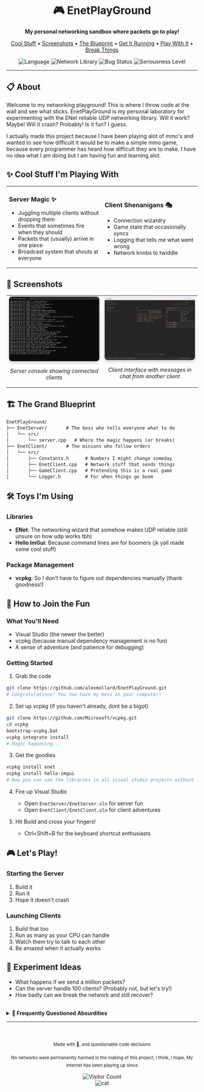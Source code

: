 <div align="center">
  <h1>🎮 EnetPlayGround</h1>
  <p><strong>My personal networking sandbox where packets go to play!</strong></p>
  
  <p>
    <a href="#-cool-stuff-im-playing-with">Cool Stuff</a> •
    <a href="#-screenshots">Screenshots</a> •
    <a href="#-the-grand-blueprint">The Blueprint</a> •
    <a href="#-how-to-join-the-fun">Get It Running</a> •
    <a href="#-lets-play">Play With It</a> •
    <a href="#-experiment-ideas">Break Things</a>
  </p>
  
  <img src="https://img.shields.io/badge/language-C%2B%2B-blue.svg" alt="Language">
  <img src="https://img.shields.io/badge/network-ENet-brightgreen.svg" alt="Network Library">
  <img src="https://img.shields.io/badge/bugs-probably-red.svg" alt="Bug Status">
  <img src="https://img.shields.io/badge/seriousness-not%20much-yellow.svg" alt="Seriousness Level">
</div>

---

## 📋 About

Welcome to my networking playground! This is where I throw code at the wall and see what sticks. EnetPlayGround is my personal laboratory for experimenting with the ENet reliable UDP networking library. Will it work? Maybe! Will it crash? Probably! Is it fun? I guess.

I actually made this project because I have been playing alot of mmo's and wanted to see how difficult it would be to make a simple mmo game, because every programmer has heard how difficult they are to make. I have no idea what I am doing but I am having fun and learning alot.

## ✨ Cool Stuff I'm Playing With

<table>
  <tr>
    <td width="50%">
      <h3>Server Magic ✨</h3>
      <ul>
        <li>Juggling multiple clients without dropping them</li>
        <li>Events that sometimes fire when they should</li>
        <li>Packets that (usually) arrive in one piece</li>
        <li>Broadcast system that shouts at everyone</li>
      </ul>
    </td>
    <td width="50%">
      <h3>Client Shenanigans 🎭</h3>
      <ul>
        <li>Connection wizardry</li>
        <li>Game state that occasionally syncs</li>
        <li>Logging that tells me what went wrong</li>
        <li>Network knobs to twiddle</li>
      </ul>
    </td>
  </tr>
</table>

## 📸 Screenshots

<div align="center">
  <table>
    <tr>
      <td width="50%">
        <img src="docs/FirstServer.png" alt="Server Console" width="100%" style="border-radius: 8px; box-shadow: 0 4px 8px rgba(0,0,0,0.2);">
        <p align="center"><i>Server console showing connected clients</i></p>
      </td>
      <td width="50%">
        <img src="docs/FirstClient.png" alt="Client Interface" width="100%" style="border-radius: 8px; box-shadow: 0 4px 8px rgba(0,0,0,0.2);">
        <p align="center"><i>Client interface with messages in chat from another client</i></p>
      </td>
    </tr>
  </table>
</div>

## 🏗️ The Grand Blueprint

```
EnetPlayGround/
├── EnetServer/       # The boss who tells everyone what to do
│   └── src/
│       └── server.cpp   # Where the magic happens (or breaks)
├── EnetClient/       # The minions who follow orders
│   └── src/
│       ├── Constants.h      # Numbers I might change someday
│       ├── EnetClient.cpp   # Network stuff that sends things
│       ├── GameClient.cpp   # Pretending this is a real game
│       └── Logger.h         # For when things go boom
```

## 🛠️ Toys I'm Using

### Libraries
- **ENet**: The networking wizard that somehow makes UDP reliable (still unsure on how udp works tbh)
- **Hello ImGui**: Because command lines are for boomers (jk yall made some cool stuff)

### Package Management
- **vcpkg**: So I don't have to figure out dependencies manually (thank goodness!)

## 🚀 How to Join the Fun

### What You'll Need
- Visual Studio (the newer the better)
- vcpkg (because manual dependency management is no fun)
- A sense of adventure (and patience for debugging)

### Getting Started

1. Grab the code
```bash
git clone https://github.com/alexmollard/EnetPlayGround.git
# Congratulations! You now have my mess on your computer!
```

2. Set up vcpkg (if you haven't already, dont be a bigot)
```bash
git clone https://github.com/Microsoft/vcpkg.git
cd vcpkg
bootstrap-vcpkg.bat
vcpkg integrate install
# Magic happening...
```

3. Get the goodies
```bash
vcpkg install enet
vcpkg install hello-imgui
# Now you can use the libraries in all visual studio projects without linker hell!
```

4. Fire up Visual Studio
   - Open `EnetServer/EnetServer.sln` for server fun
   - Open `EnetClient/EnetClient.sln` for client adventures
   
5. Hit Build and cross your fingers!
   - Ctrl+Shift+B for the keyboard shortcut enthusiasts

## 🎮 Let's Play!

### Starting the Server
1. Build it
2. Run it
3. Hope it doesn't crash

### Launching Clients
1. Build that too
2. Run as many as your CPU can handle
3. Watch them try to talk to each other
4. Be amazed when it actually works

## 🧪 Experiment Ideas
- What happens if we send a million packets?
- Can the server handle 100 clients? (Probably not, but let's try!)
- How badly can we break the network and still recover?

<!-- Collapsible FAQ Section -->
<br>
<details>
<summary><b>🤔 Frequently Questioned Absurdities</b></summary>

### 💬 Why ENet instead of literally anything else?
> Because when I did a 5 second Google search, it was between this and RakNet, and RakNet is dead. Also, I don't know what I'm doing.

### 🔮 Will this ever be finished?
> <span title="No, but I'll keep adding things until I get distracted by something shiny">Maybe!</span>

### 🚀 Can I use this code for my own projects?
> I mean, you *could*, but why would you *want* to? That's like choosing to eat off the floor when there's a perfectly good table.

### 🐛 How many bugs are there?
> Too many to count! They've formed their own civilization at this point.

### 🧪 Did you test this thoroughly?
> I clicked the "Run" button and it didn't immediately crash. That counts, right?

### 🏭 Is this production-ready?
> Only if your production standards include "works on my machine" as the sole acceptance criteria.

### 📝 How's the documentation?
> The code is self-documenting, if you squint hard enough and have a vivid imagination.

### 📊 What's your packet loss rate?
> Let's just say it's more of a "packet donation program" than a reliable network, and I'm yet to add tracking for it.

### 👥 How many concurrent users can it handle?
> At least 2, maybe 3 if the planets align and my CPU isn't busy thinking about other things. It also crashes on a second register, but I'll fix that soon I hope.

### 🗺️ What's your development roadmap?
> Step 1: Make it work. Step 2: Wonder why it works. Step 3: Break it while trying to improve it. Step 4: Repeat.

### 🧠 Why are you like this?
> I think it's because I never learned how to properly use a semicolon. Like, wtf even is that?!

### ❓ Can I ask more questions?
> Sure, but I ain't promising answers.

### 👀 Why are you still reading this?
> I have no idea, I thought you would have left by now.

### 🤕 Are you okay?
> I am not sure, I have been staring at this screen for a while now...

### 🆘 Do you need help?
> I am fine, I'm going to go to bed now.

</details>

---

<div align="center">
  <br>
  <p><sub>Made with 🍕, and questionable code decisions</sub></p>
  <p><sub>No networks were permanently harmed in the making of this project, I think, I hope, My internet has been playing up since</sub></p>
  <img src="http://estruyf-github.azurewebsites.net/api/VisitorHit?user=alexmollard&repo=EnetPlayGround&countColorcountColor&countColor=%237B1E7B" alt="Visitor Count" />
  <br>
  <img src="https://media1.tenor.com/m/aGA-AhVPXS0AAAAd/gato-enojado-insano-waza.gif" alt="cat" width="200px">
</div>